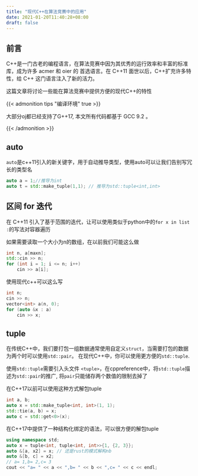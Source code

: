 ```yaml
---
title: "现代C++在算法竞赛中的应用"
date: 2021-01-20T11:40:28+08:00
draft: false
---
```


## 前言

C++是一门古老的编程语言，在算法竞赛中因为其优秀的运行效率和丰富的标准库，成为许多 acmer 和 oier 的
首选语言。在 C++11 面世以后，C++扩充许多特性，给 C++ 这门语言注入了新的活力。

这篇文章将讨论一些能在算法竞赛中提供方便的现代C++的特性

{{< admonition tips "编译环境" true >}}

大部分oj都已经支持了G++17, 本文所有代码都基于 GCC 9.2 。

{{< /admonition >}}

## auto

`auto`是c++11引入的新关键字，用于自动推导类型，使用auto可以让我们告别写冗长的类型名

```cpp
auto a = 1;//推导为int
auto t = std::make_tuple(1,1); // 推导为std::tuple<int,int>
```

## 区间 for 迭代

在 C++11 引入了基于范围的迭代，让可以使用类似于python中的`for x in list :`的写法对容器遍历

如果需要读取一个大小为n的数组，在以前我们可能这么做

```cpp
int n, a[maxn];
std::cin >> n;
for (int i = 1; i <= n; i++)
    cin >> a[i];
```

使用现代c++可以这么写

```cpp
int n;
cin >> n;
vector<int> a(n, 0);
for (auto &x : a)
    cin >> x;
```

## tuple

在传统C++中，我们要打包一组数据通常使用自定义`struct`，当需要打包的数据为两个时可以使用`std::pair`。
在现代C++中，你可以使用更方便的`std::tuple`.

使用`std::tuple`需要引入头文件 `<tuple>`，在cppreference中，将`std::tuple`描述为`std::pair`的推广,
将`pair`只能储存两个数值的限制去掉了

在C++17以前可以使用这种方式解包tuple

```cpp
int a, b;
auto x = std::make_tuple<int, int>(1, 1);
std::tie(a, b) = x;
auto c = std::get<0>(x);
```

在C++17中提供了一种结构化绑定的语法，可以很方便的解包tuple

```cpp
using namespace std;
auto x = tuple<int, tuple<int, int>>{1, {2, 3}};
auto &[a, x2] = x; // 还是rust的模式解构nb
auto &[b, c] = x2;
// a= 1,b= 2,c= 3
cout << "a= " << a << ",b= " << b << ",c= " << c << endl;
```
